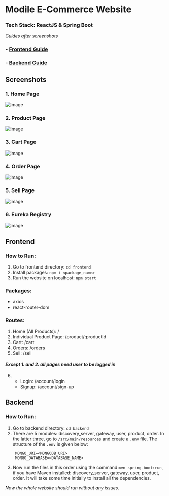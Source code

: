 # Modile E-Commerce Website
### Tech Stack: ReactJS & Spring Boot
_Guides after screenshots_
### - [Frontend Guide](#frontend)
### - [Backend Guide](#backend)
## Screenshots
### 1. Home Page 
![image](https://github.com/Aditya-Chandrn/mobile-e-comm/assets/103370641/0bf0d3ef-c9f0-4350-9f0e-52310ad2219b)
### 2. Product Page
![image](https://github.com/Aditya-Chandrn/mobile-e-comm/assets/103370641/8e7392a9-d0e9-42f7-89c5-360a09ca83d1)
### 3. Cart Page
![image](https://github.com/Aditya-Chandrn/mobile-e-comm/assets/103370641/fadb97d8-7293-4a38-94c0-7327a33dece7)
### 4. Order Page
![image](https://github.com/Aditya-Chandrn/mobile-e-comm/assets/103370641/6f599241-8948-40f5-b60b-7de412c05421)
### 5. Sell Page
![image](https://github.com/Aditya-Chandrn/mobile-e-comm/assets/103370641/00883755-4d4a-42a0-b7cd-f9333791d671)
### 6. Eureka Registry
![image](https://github.com/Aditya-Chandrn/mobile-e-comm/assets/103370641/489b4e48-a007-4b56-b882-4e3126658ef7)

## Frontend
### How to Run: 
1. Go to frontend directory: `cd frontend`
2. Install packages: `npm i <package_name>`
3. Run the website on localhost: `npm start`
### Packages:
- axios
- react-router-dom
### Routes:
1. Home (All Products): /
2. Individual Product Page: /product/:productId
3. Cart: /cart
4. Orders: /orders
5. Sell: /sell
#### *Except 1. and 2. all pages need user to be logged in*
6.
   - Login: /account/login
   - Signup: /account/sign-up

## Backend
### How to Run: 
1. Go to backend directory: `cd backend`
2. There are 5 modules: discovery_server, gateway, user, product, order. In the latter three, go to `/src/main/resources` and create a `.env` file. The structure of the `.env` is given below:
   ```
    MONGO_URI=<MONGODB_URI>
    MONGO_DATABASE=<DATABASE_NAME>
   ```
3. Now run the files in this order using the command `mvn spring-boot:run`, if you have Maven installed: discovery_server, gateway, user, product, order. It will take some time initially to install all the dependencies.

_Now the whole website should run without any issues._
